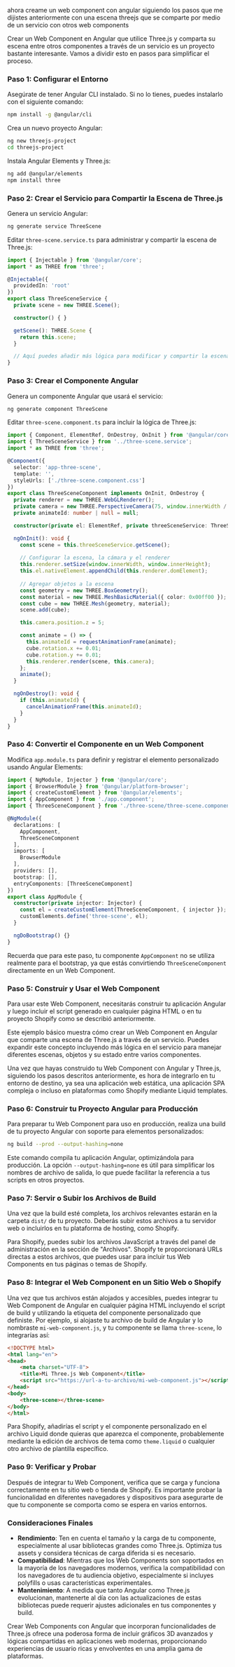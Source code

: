 ahora creame un web component con angular siguiendo los pasos que me dijistes anteriormente con una escena threejs que se comparte por medio de un servicio con otros web components

Crear un Web Component en Angular que utilice Three.js y comparta su escena entre otros componentes a través de un servicio es un proyecto bastante interesante. Vamos a dividir esto en pasos para simplificar el proceso.

### Paso 1: Configurar el Entorno

Asegúrate de tener Angular CLI instalado. Si no lo tienes, puedes instalarlo con el siguiente comando:

```bash
npm install -g @angular/cli
```

Crea un nuevo proyecto Angular:

```bash
ng new threejs-project
cd threejs-project
```

Instala Angular Elements y Three.js:

```bash
ng add @angular/elements
npm install three
```

### Paso 2: Crear el Servicio para Compartir la Escena de Three.js

Genera un servicio Angular:

```bash
ng generate service ThreeScene
```

Editar `three-scene.service.ts` para administrar y compartir la escena de Three.js:

```typescript
import { Injectable } from '@angular/core';
import * as THREE from 'three';

@Injectable({
  providedIn: 'root'
})
export class ThreeSceneService {
  private scene = new THREE.Scene();

  constructor() { }

  getScene(): THREE.Scene {
    return this.scene;
  }

  // Aquí puedes añadir más lógica para modificar y compartir la escena entre componentes.
}
```

### Paso 3: Crear el Componente Angular

Genera un componente Angular que usará el servicio:

```bash
ng generate component ThreeScene
```

Editar `three-scene.component.ts` para incluir la lógica de Three.js:

```typescript
import { Component, ElementRef, OnDestroy, OnInit } from '@angular/core';
import { ThreeSceneService } from '../three-scene.service';
import * as THREE from 'three';

@Component({
  selector: 'app-three-scene',
  template: '',
  styleUrls: ['./three-scene.component.css']
})
export class ThreeSceneComponent implements OnInit, OnDestroy {
  private renderer = new THREE.WebGLRenderer();
  private camera = new THREE.PerspectiveCamera(75, window.innerWidth / window.innerHeight, 0.1, 1000);
  private animateId: number | null = null;

  constructor(private el: ElementRef, private threeSceneService: ThreeSceneService) {}

  ngOnInit(): void {
    const scene = this.threeSceneService.getScene();
    
    // Configurar la escena, la cámara y el renderer
    this.renderer.setSize(window.innerWidth, window.innerHeight);
    this.el.nativeElement.appendChild(this.renderer.domElement);
    
    // Agregar objetos a la escena
    const geometry = new THREE.BoxGeometry();
    const material = new THREE.MeshBasicMaterial({ color: 0x00ff00 });
    const cube = new THREE.Mesh(geometry, material);
    scene.add(cube);

    this.camera.position.z = 5;

    const animate = () => {
      this.animateId = requestAnimationFrame(animate);
      cube.rotation.x += 0.01;
      cube.rotation.y += 0.01;
      this.renderer.render(scene, this.camera);
    };
    animate();
  }

  ngOnDestroy(): void {
    if (this.animateId) {
      cancelAnimationFrame(this.animateId);
    }
  }
}
```

### Paso 4: Convertir el Componente en un Web Component

Modifica `app.module.ts` para definir y registrar el elemento personalizado usando Angular Elements:

```typescript
import { NgModule, Injector } from '@angular/core';
import { BrowserModule } from '@angular/platform-browser';
import { createCustomElement } from '@angular/elements';
import { AppComponent } from './app.component';
import { ThreeSceneComponent } from './three-scene/three-scene.component';

@NgModule({
  declarations: [
    AppComponent,
    ThreeSceneComponent
  ],
  imports: [
    BrowserModule
  ],
  providers: [],
  bootstrap: [],
  entryComponents: [ThreeSceneComponent]
})
export class AppModule {
  constructor(private injector: Injector) {
    const el = createCustomElement(ThreeSceneComponent, { injector });
    customElements.define('three-scene', el);
  }

  ngDoBootstrap() {}
}
```

Recuerda que para este paso, tu componente `AppComponent` no se utiliza realmente para el bootstrap, ya que estás convirtiendo `ThreeSceneComponent` directamente en un Web Component.

### Paso 5: Construir y Usar el Web Component

Para usar este Web Component, necesitarás construir tu aplicación Angular y luego incluir el script generado en cualquier página HTML o en tu proyecto Shopify como se describió anteriormente.

Este ejemplo básico muestra cómo crear un Web Component en Angular que comparte una escena de Three.js a través de un servicio. Puedes expandir este concepto incluyendo más lógica en el servicio para manejar diferentes escenas, objetos y su estado entre varios componentes.

Una vez que hayas construido tu Web Component con Angular y Three.js, siguiendo los pasos descritos anteriormente, es hora de integrarlo en tu entorno de destino, ya sea una aplicación web estática, una aplicación SPA compleja o incluso en plataformas como Shopify mediante Liquid templates.

### Paso 6: Construir tu Proyecto Angular para Producción

Para preparar tu Web Component para uso en producción, realiza una build de tu proyecto Angular con soporte para elementos personalizados:

```bash
ng build --prod --output-hashing=none
```

Este comando compila tu aplicación Angular, optimizándola para producción. La opción `--output-hashing=none` es útil para simplificar los nombres de archivo de salida, lo que puede facilitar la referencia a tus scripts en otros proyectos.

### Paso 7: Servir o Subir los Archivos de Build

Una vez que la build esté completa, los archivos relevantes estarán en la carpeta `dist/` de tu proyecto. Deberás subir estos archivos a tu servidor web o incluirlos en tu plataforma de hosting, como Shopify.

Para Shopify, puedes subir los archivos JavaScript a través del panel de administración en la sección de "Archivos". Shopify te proporcionará URLs directas a estos archivos, que puedes usar para incluir tus Web Components en tus páginas o temas de Shopify.

### Paso 8: Integrar el Web Component en un Sitio Web o Shopify

Una vez que tus archivos están alojados y accesibles, puedes integrar tu Web Component de Angular en cualquier página HTML incluyendo el script de build y utilizando la etiqueta del componente personalizado que definiste. Por ejemplo, si alojaste tu archivo de build de Angular y lo nombraste `mi-web-component.js`, y tu componente se llama `three-scene`, lo integrarías así:

```html
<!DOCTYPE html>
<html lang="en">
<head>
    <meta charset="UTF-8">
    <title>Mi Three.js Web Component</title>
    <script src="https://url-a-tu-archivo/mi-web-component.js"></script>
</head>
<body>
    <three-scene></three-scene>
</body>
</html>
```

Para Shopify, añadirías el script y el componente personalizado en el archivo Liquid donde quieras que aparezca el componente, probablemente mediante la edición de archivos de tema como `theme.liquid` o cualquier otro archivo de plantilla específico.

### Paso 9: Verificar y Probar

Después de integrar tu Web Component, verifica que se carga y funciona correctamente en tu sitio web o tienda de Shopify. Es importante probar la funcionalidad en diferentes navegadores y dispositivos para asegurarte de que tu componente se comporta como se espera en varios entornos.

### Consideraciones Finales

- **Rendimiento**: Ten en cuenta el tamaño y la carga de tu componente, especialmente al usar bibliotecas grandes como Three.js. Optimiza tus assets y considera técnicas de carga diferida si es necesario.
- **Compatibilidad**: Mientras que los Web Components son soportados en la mayoría de los navegadores modernos, verifica la compatibilidad con los navegadores de tu audiencia objetivo, especialmente si incluyes polyfills o usas características experimentales.
- **Mantenimiento**: A medida que tanto Angular como Three.js evolucionan, mantenerte al día con las actualizaciones de estas bibliotecas puede requerir ajustes adicionales en tus componentes y build.

Crear Web Components con Angular que incorporan funcionalidades de Three.js ofrece una poderosa forma de incluir gráficos 3D avanzados y lógicas compartidas en aplicaciones web modernas, proporcionando experiencias de usuario ricas y envolventes en una amplia gama de plataformas.